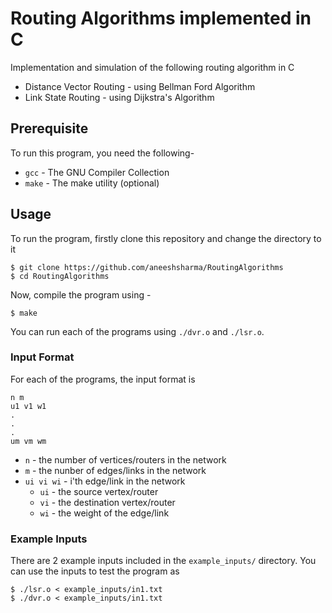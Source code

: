 # Routing Algorithms implemented in C

Implementation and simulation of the following routing algorithm in C

-   Distance Vector Routing - using Bellman Ford Algorithm
-   Link State Routing - using Dijkstra's Algorithm

## Prerequisite

To run this program, you need the following-

-   `gcc` - The GNU Compiler Collection
-   `make` - The make utility (optional)

## Usage

To run the program, firstly clone this repository and change the directory to it

```
$ git clone https://github.com/aneeshsharma/RoutingAlgorithms
$ cd RoutingAlgorithms
```

Now, compile the program using -

```
$ make
```

You can run each of the programs using `./dvr.o` and `./lsr.o`.

### Input Format

For each of the programs, the input format is

```
n m
u1 v1 w1
.
.
.
um vm wm
```

-   `n` - the number of vertices/routers in the network
-   `m` - the nunber of edges/links in the network
-   `ui vi wi` - i'th edge/link in the network
    -   `ui` - the source vertex/router
    -   `vi` - the destination vertex/router
    -   `wi` - the weight of the edge/link

### Example Inputs

There are 2 example inputs included in the `example_inputs/` directory. You can use the inputs to test the program as

```
$ ./lsr.o < example_inputs/in1.txt
$ ./dvr.o < example_inputs/in1.txt
```
